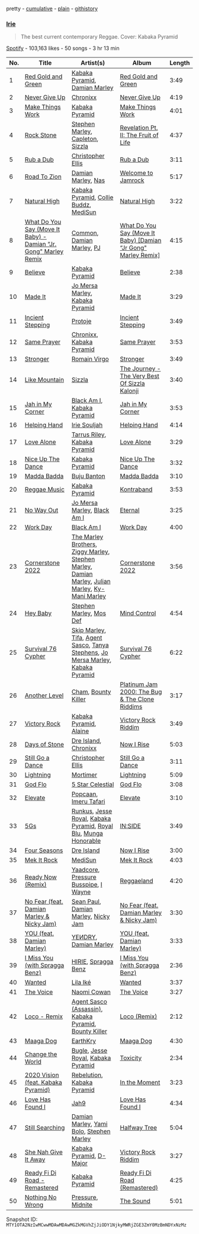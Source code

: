 pretty - [cumulative](/playlists/cumulative/37i9dQZF1DX7GUbRHVEX42.md) - [plain](/playlists/plain/37i9dQZF1DX7GUbRHVEX42) - [githistory](https://github.githistory.xyz/mackorone/spotify-playlist-archive/blob/main/playlists/plain/37i9dQZF1DX7GUbRHVEX42)

### [Irie](https://open.spotify.com/playlist/37i9dQZF1DX7GUbRHVEX42)

> The best current contemporary Reggae\. Cover: Kabaka Pyramid

[Spotify](https://open.spotify.com/user/spotify) - 103,163 likes - 50 songs - 3 hr 13 min

| No. | Title | Artist(s) | Album | Length |
|---|---|---|---|---|
| 1 | [Red Gold and Green](https://open.spotify.com/track/4EHZqxkgwhhJYkSHKrf5Eq) | [Kabaka Pyramid](https://open.spotify.com/artist/10p1CDVyRIkR2ybAu7SbVH), [Damian Marley](https://open.spotify.com/artist/3QJzdZJYIAcoET1GcfpNGi) | [Red Gold and Green](https://open.spotify.com/album/53tx7b7xj9qklpnw8AbT5x) | 3:49 |
| 2 | [Never Give Up](https://open.spotify.com/track/4ANZGc4p6NJxQ81C7aqIGw) | [Chronixx](https://open.spotify.com/artist/2oZcMYiKpjaA2Et5mU3RPP) | [Never Give Up](https://open.spotify.com/album/7vVxcQX012StUFPW9LzrNV) | 4:19 |
| 3 | [Make Things Work](https://open.spotify.com/track/7vDvRGAI64dvYTwR5yL19C) | [Kabaka Pyramid](https://open.spotify.com/artist/10p1CDVyRIkR2ybAu7SbVH) | [Make Things Work](https://open.spotify.com/album/0hFKmKNNdOdQ8RUwkeh4fj) | 4:01 |
| 4 | [Rock Stone](https://open.spotify.com/track/7b2WilS8iNSF8PcU17IMdC) | [Stephen Marley](https://open.spotify.com/artist/0CIwCGmQMqHqiblnZlFia1), [Capleton](https://open.spotify.com/artist/21J3YJTyq1biE3SvSNjzuf), [Sizzla](https://open.spotify.com/artist/72T7x96EAqN2UWvAgobYfv) | [Revelation Pt\. II: The Fruit of Life](https://open.spotify.com/album/3zBCEk3g6EGiUQVgJ4jFiK) | 4:37 |
| 5 | [Rub a Dub](https://open.spotify.com/track/1NIOyoX5kS8Mb1jDFP6Ri0) | [Christopher Ellis](https://open.spotify.com/artist/1CEhqTYXYpWeVLCCZE0LEs) | [Rub a Dub](https://open.spotify.com/album/3J9pOnKkvIwqUcDVITu9Bl) | 3:11 |
| 6 | [Road To Zion](https://open.spotify.com/track/6Ja1mjO9WcJFX3LsH22gRk) | [Damian Marley](https://open.spotify.com/artist/3QJzdZJYIAcoET1GcfpNGi), [Nas](https://open.spotify.com/artist/20qISvAhX20dpIbOOzGK3q) | [Welcome to Jamrock](https://open.spotify.com/album/4Y0PrDckfFKxKaVXsscDLB) | 5:17 |
| 7 | [Natural High](https://open.spotify.com/track/6OmV5Oi2CtizrCzYKJc9wM) | [Kabaka Pyramid](https://open.spotify.com/artist/10p1CDVyRIkR2ybAu7SbVH), [Collie Buddz](https://open.spotify.com/artist/5Ayl2bJtN5mdCsxZoxs9n1), [MediSun](https://open.spotify.com/artist/0IsmvNH84dS9wcMSCPC5UM) | [Natural High](https://open.spotify.com/album/4etz5JRFBUlNcFkvCYpLiW) | 3:22 |
| 8 | [What Do You Say \(Move It Baby\) \- Damian “Jr\. Gong" Marley Remix](https://open.spotify.com/track/7jpublhStv0bwUo3ZdC0PS) | [Common](https://open.spotify.com/artist/2GHclqNVjqGuiE5mA7BEoc), [Damian Marley](https://open.spotify.com/artist/3QJzdZJYIAcoET1GcfpNGi), [PJ](https://open.spotify.com/artist/4O36cq71Cq7NazopFLBMmb) | [What Do You Say \(Move It Baby\) \[Damian “Jr Gong" Marley Remix\]](https://open.spotify.com/album/1FdKhinPfReL7vJJB22DPI) | 4:15 |
| 9 | [Believe](https://open.spotify.com/track/4lelv8PEcOEpSxZGsYZWil) | [Kabaka Pyramid](https://open.spotify.com/artist/10p1CDVyRIkR2ybAu7SbVH) | [Believe](https://open.spotify.com/album/09dXLJqAXCOCrsFNZv9NzC) | 2:38 |
| 10 | [Made It](https://open.spotify.com/track/3lv9lGczx0buvcyfd1RLKB) | [Jo Mersa Marley](https://open.spotify.com/artist/6pRzVEriqNrbluIUSzBmML), [Kabaka Pyramid](https://open.spotify.com/artist/10p1CDVyRIkR2ybAu7SbVH) | [Made It](https://open.spotify.com/album/2MIESbjRuWNhlNMtUMV5a2) | 3:29 |
| 11 | [Incient Stepping](https://open.spotify.com/track/2ZMrQpLGv3H10PeNDEL1UF) | [Protoje](https://open.spotify.com/artist/7BGR8y1VZAWK2oR4zD9COr) | [Incient Stepping](https://open.spotify.com/album/6ibpBLrRUvcEaMX66fvDD4) | 3:49 |
| 12 | [Same Prayer](https://open.spotify.com/track/3MfbMLBGKSHBboWixya7gL) | [Chronixx](https://open.spotify.com/artist/2oZcMYiKpjaA2Et5mU3RPP), [Kabaka Pyramid](https://open.spotify.com/artist/10p1CDVyRIkR2ybAu7SbVH) | [Same Prayer](https://open.spotify.com/album/0RaQaiuWVvfiqXJq4SGFv3) | 3:53 |
| 13 | [Stronger](https://open.spotify.com/track/7ng4T6teNlLYjpw7RNDYCH) | [Romain Virgo](https://open.spotify.com/artist/6HCIRVlJ8tvmKPAtFnxyFg) | [Stronger](https://open.spotify.com/album/5LCaKsOwObwaUaDFAVNqpq) | 3:49 |
| 14 | [Like Mountain](https://open.spotify.com/track/7MvQf3Ql2RcIUKAoZPGRSg) | [Sizzla](https://open.spotify.com/artist/72T7x96EAqN2UWvAgobYfv) | [The Journey \- The Very Best Of Sizzla Kalonji](https://open.spotify.com/album/07AQybXuRFflDzipExouL4) | 3:40 |
| 15 | [Jah in My Corner](https://open.spotify.com/track/611xhTLxn4GKWp7okPO3Fn) | [Black Am I](https://open.spotify.com/artist/4gGjGwAPoNq5UqUltcrSXN), [Kabaka Pyramid](https://open.spotify.com/artist/10p1CDVyRIkR2ybAu7SbVH) | [Jah in My Corner](https://open.spotify.com/album/5PMDCFeRiSX0A0PeT23oFp) | 3:53 |
| 16 | [Helping Hand](https://open.spotify.com/track/2tRuKUxUuEzcevtKfZ9piA) | [Irie Souljah](https://open.spotify.com/artist/1Qfee1zwAFUrtaaPMbkpsw) | [Helping Hand](https://open.spotify.com/album/2lfVfxMsxDc3eBta9bG49a) | 4:14 |
| 17 | [Love Alone](https://open.spotify.com/track/4ieXbToMBt4Cy0MU6Lf3av) | [Tarrus Riley](https://open.spotify.com/artist/4frHO7KPcfMjhnVdIMJ98c), [Kabaka Pyramid](https://open.spotify.com/artist/10p1CDVyRIkR2ybAu7SbVH) | [Love Alone](https://open.spotify.com/album/0MlJXgZuqRWqCXyY2qRDqM) | 3:29 |
| 18 | [Nice Up The Dance](https://open.spotify.com/track/2KR1FKbtBscgImHlKdoVyj) | [Kabaka Pyramid](https://open.spotify.com/artist/10p1CDVyRIkR2ybAu7SbVH) | [Nice Up The Dance](https://open.spotify.com/album/42MgLUbnXdROVjTGeChKQZ) | 3:32 |
| 19 | [Madda Badda](https://open.spotify.com/track/1fC7QnxvvazYuF02zZZFEs) | [Buju Banton](https://open.spotify.com/artist/4wLAjfeqAsV66AocWNcowA) | [Madda Badda](https://open.spotify.com/album/17XrwH6leiuoiuC4qieNRZ) | 3:10 |
| 20 | [Reggae Music](https://open.spotify.com/track/4LH6TQajTVHlPz1283KHAw) | [Kabaka Pyramid](https://open.spotify.com/artist/10p1CDVyRIkR2ybAu7SbVH) | [Kontraband](https://open.spotify.com/album/4iXGII4BnlGonXgrqx8bUx) | 3:53 |
| 21 | [No Way Out](https://open.spotify.com/track/3vF66SKLJYMdLaMolR3bMZ) | [Jo Mersa Marley](https://open.spotify.com/artist/6pRzVEriqNrbluIUSzBmML), [Black Am I](https://open.spotify.com/artist/4gGjGwAPoNq5UqUltcrSXN) | [Eternal](https://open.spotify.com/album/1avDmigs822ZGvXBuVFZnE) | 3:25 |
| 22 | [Work Day](https://open.spotify.com/track/060f54kwqQRw3HiyujgqCt) | [Black Am I](https://open.spotify.com/artist/4gGjGwAPoNq5UqUltcrSXN) | [Work Day](https://open.spotify.com/album/74771kls0BonEge3lDF20s) | 4:00 |
| 23 | [Cornerstone 2022](https://open.spotify.com/track/6HzSFTiDLSk6hdTIgViNjs) | [The Marley Brothers](https://open.spotify.com/artist/53lYQjtmgJPaOseKa1sttY), [Ziggy Marley](https://open.spotify.com/artist/0o0rlxlC3ApLWsxFkUjMXc), [Stephen Marley](https://open.spotify.com/artist/0CIwCGmQMqHqiblnZlFia1), [Damian Marley](https://open.spotify.com/artist/3QJzdZJYIAcoET1GcfpNGi), [Julian Marley](https://open.spotify.com/artist/7a4td2FhkuH58dApiBvnrv), [Ky\-Mani Marley](https://open.spotify.com/artist/1XTGADISSMRf8B4TcVGYUC) | [Cornerstone 2022](https://open.spotify.com/album/4n4JqW5QoditCjAtJmB4Q2) | 3:56 |
| 24 | [Hey Baby](https://open.spotify.com/track/1Bsl6Jw7bJtQ4pc7OQREog) | [Stephen Marley](https://open.spotify.com/artist/0CIwCGmQMqHqiblnZlFia1), [Mos Def](https://open.spotify.com/artist/0Mz5XE0kb1GBnbLQm2VbcO) | [Mind Control](https://open.spotify.com/album/1uJzh0ZINTIALdPwDVrbJP) | 4:54 |
| 25 | [Survival 76 Cypher](https://open.spotify.com/track/7t7BQ6Lv0fATGfkiOGufd4) | [Skip Marley](https://open.spotify.com/artist/4ryoUS0W8qXokfMxrlJt6O), [Tifa](https://open.spotify.com/artist/0SC0umMk5cSHBN8zAVc4TA), [Agent Sasco](https://open.spotify.com/artist/3qppN9KCK7kBILNTMaHkB4), [Tanya Stephens](https://open.spotify.com/artist/0vL0HKEtNHGobKmDNarMFQ), [Jo Mersa Marley](https://open.spotify.com/artist/6pRzVEriqNrbluIUSzBmML), [Kabaka Pyramid](https://open.spotify.com/artist/10p1CDVyRIkR2ybAu7SbVH) | [Survival 76 Cypher](https://open.spotify.com/album/7iZ2DcpZ0q6ZWlWlYb66p9) | 6:22 |
| 26 | [Another Level](https://open.spotify.com/track/6hJ2bS9cbhe97y9qSOUBh5) | [Cham](https://open.spotify.com/artist/5G8IlDlnPQPN4YmtJ6NDxK), [Bounty Killer](https://open.spotify.com/artist/6UuT0BJZ9vF8Y1sxXnJl2s) | [Platinum Jam 2000: The Bug & The Clone Riddims](https://open.spotify.com/album/4fFEqVK2DOGxUYfus6kSij) | 3:17 |
| 27 | [Victory Rock](https://open.spotify.com/track/7pgjKkMgWUp6qsisoqK88m) | [Kabaka Pyramid](https://open.spotify.com/artist/10p1CDVyRIkR2ybAu7SbVH), [Alaine](https://open.spotify.com/artist/62I2kfviQAwxvxNMvTj1Mc) | [Victory Rock Riddim](https://open.spotify.com/album/2ychB1n3vMLc8t2bOflZTu) | 3:49 |
| 28 | [Days of Stone](https://open.spotify.com/track/3kJM6nB0qDeNjADOgFOQei) | [Dre Island](https://open.spotify.com/artist/0TS9FVfPz9X4ijxno3KBi8), [Chronixx](https://open.spotify.com/artist/2oZcMYiKpjaA2Et5mU3RPP) | [Now I Rise](https://open.spotify.com/album/2sQfxaIn395xqNkYH7VfAp) | 5:03 |
| 29 | [Still Go a Dance](https://open.spotify.com/track/4clUohoKu1S7YGM8SuCMrs) | [Christopher Ellis](https://open.spotify.com/artist/1CEhqTYXYpWeVLCCZE0LEs) | [Still Go a Dance](https://open.spotify.com/album/6yN83NixfyLv59uj635Ccx) | 3:11 |
| 30 | [Lightning](https://open.spotify.com/track/2NrmiC7IpTXJrWPvueZMzX) | [Mortimer](https://open.spotify.com/artist/6qyqSsQOJmW6GDx8djH0dv) | [Lightning](https://open.spotify.com/album/7cTMnsjjUEsUMe4JLShz3e) | 5:09 |
| 31 | [God Flo](https://open.spotify.com/track/1fnWfoQqM20SD4Bjd5nFIm) | [5 Star Celestial](https://open.spotify.com/artist/7zGPusmDtqVpsMqdxmGY6L) | [God Flo](https://open.spotify.com/album/4x4obAcTr9ET8r5U3XMw0u) | 3:08 |
| 32 | [Elevate](https://open.spotify.com/track/5rqoQ8fs0BbAOVIlvVrRPS) | [Popcaan](https://open.spotify.com/artist/62DmErcU7dqZbJaDqwsqzR), [Imeru Tafari](https://open.spotify.com/artist/1YxQyYfXtg9pMJStr0hvxT) | [Elevate](https://open.spotify.com/album/4ymBYQ4cUYjjTbwecsblqe) | 3:10 |
| 33 | [5Gs](https://open.spotify.com/track/6Cby4tZ2EW7ZpXOSLf6cvT) | [Runkus](https://open.spotify.com/artist/3HtqLmblZBFHozJBuKZTzQ), [Jesse Royal](https://open.spotify.com/artist/4aXUVIuNCDbLoRAYfuVDi1), [Kabaka Pyramid](https://open.spotify.com/artist/10p1CDVyRIkR2ybAu7SbVH), [Royal Blu](https://open.spotify.com/artist/5GZOZpWXKPAMPZQrcrnyzx), [Munga Honorable](https://open.spotify.com/artist/4N6urvy01I1p3ZgWLDjmKU) | [IN:SIDE](https://open.spotify.com/album/4QLELkMzJl3mX9YN8DHzYg) | 3:49 |
| 34 | [Four Seasons](https://open.spotify.com/track/2C0rFoP2hER9QoxvfPf8RQ) | [Dre Island](https://open.spotify.com/artist/0TS9FVfPz9X4ijxno3KBi8) | [Now I Rise](https://open.spotify.com/album/2sQfxaIn395xqNkYH7VfAp) | 3:00 |
| 35 | [Mek It Rock](https://open.spotify.com/track/0wZfbblLDVMtvDchBZBke2) | [MediSun](https://open.spotify.com/artist/0IsmvNH84dS9wcMSCPC5UM) | [Mek It Rock](https://open.spotify.com/album/0FX9ee08ja3nL8BZHMGQJy) | 4:03 |
| 36 | [Ready Now \(Remix\)](https://open.spotify.com/track/49pgMMidzC9kvNTNSacA03) | [Yaadcore](https://open.spotify.com/artist/1hevfhry04udTTR3OPJIv4), [Pressure Busspipe](https://open.spotify.com/artist/61meTZVdfRrHMotU1AJipD), [I Wayne](https://open.spotify.com/artist/3HQIkVkhoARQMb0XlvyUKL) | [Reggaeland](https://open.spotify.com/album/754AVqPGMs1W1yEYxG5Hq5) | 4:20 |
| 37 | [No Fear \(feat\. Damian Marley & Nicky Jam\)](https://open.spotify.com/track/5B1QxXc3XWgJ3dg2ULj7Aa) | [Sean Paul](https://open.spotify.com/artist/3Isy6kedDrgPYoTS1dazA9), [Damian Marley](https://open.spotify.com/artist/3QJzdZJYIAcoET1GcfpNGi), [Nicky Jam](https://open.spotify.com/artist/1SupJlEpv7RS2tPNRaHViT) | [No Fear \(feat\. Damian Marley & Nicky Jam\)](https://open.spotify.com/album/5iNZBIAKC2ohCuxiZwuevw) | 3:30 |
| 38 | [YOU \(feat\. Damian Marley\)](https://open.spotify.com/track/70gSJrLzbMOURbFnMzG85g) | [YEИDRY](https://open.spotify.com/artist/3Lk9AWrpD4bminO5LwmBOw), [Damian Marley](https://open.spotify.com/artist/3QJzdZJYIAcoET1GcfpNGi) | [YOU \(feat\. Damian Marley\)](https://open.spotify.com/album/3xP4sRiFGlSeoSw5t3Q567) | 3:33 |
| 39 | [I Miss You \(with Spragga Benz\)](https://open.spotify.com/track/4FP6JqFadQflSILvQYxnpb) | [HIRIE](https://open.spotify.com/artist/0HYbyzzhI44iTHvYnf1nOs), [Spragga Benz](https://open.spotify.com/artist/2RUW6D53228zMHAXjaQI8f) | [I Miss You \(with Spragga Benz\)](https://open.spotify.com/album/3beTV1lC6tVbHzFLYdha4F) | 2:36 |
| 40 | [Wanted](https://open.spotify.com/track/4F8EDSwqScQxFaLjtScKWO) | [Lila Iké](https://open.spotify.com/artist/0uAUrmEQbwcDFzg0v7VicO) | [Wanted](https://open.spotify.com/album/2LQ3Ts5RzrOV8sqYTV3xqu) | 3:37 |
| 41 | [The Voice](https://open.spotify.com/track/2DrLYrE3BYrRFxHucvrZge) | [Naomi Cowan](https://open.spotify.com/artist/129TLJBvb1WfwaaBsSIH1m) | [The Voice](https://open.spotify.com/album/7mGuqGTAy7gWHNBhQucEXq) | 3:27 |
| 42 | [Loco \- Remix](https://open.spotify.com/track/3n41zxL7ggMakWfLMfN9O3) | [Agent Sasco \(Assassin\)](https://open.spotify.com/artist/0CiLVKp7LJTm0c8jdUmQNy), [Kabaka Pyramid](https://open.spotify.com/artist/10p1CDVyRIkR2ybAu7SbVH), [Bounty Killer](https://open.spotify.com/artist/6UuT0BJZ9vF8Y1sxXnJl2s) | [Loco \(Remix\)](https://open.spotify.com/album/2XSbGPGtCT8OEiO5EQVU4A) | 2:12 |
| 43 | [Maaga Dog](https://open.spotify.com/track/4U51bXzT9l06kVQ8i7sIlk) | [EarthKry](https://open.spotify.com/artist/6aVvDhysCxaf1SuBpx9jJn) | [Maaga Dog](https://open.spotify.com/album/2uwUG2TiyMTUAdCdHBXH3s) | 4:30 |
| 44 | [Change the World](https://open.spotify.com/track/6Qhx0sm1tTc78p4FMvwfuI) | [Bugle](https://open.spotify.com/artist/4J51t1ZO7ed5qgsXmz9VXM), [Jesse Royal](https://open.spotify.com/artist/4aXUVIuNCDbLoRAYfuVDi1), [Kabaka Pyramid](https://open.spotify.com/artist/10p1CDVyRIkR2ybAu7SbVH) | [Toxicity](https://open.spotify.com/album/5Ko9dGZI8vlqVROi0ugTym) | 2:34 |
| 45 | [2020 Vision \(feat\. Kabaka Pyramid\)](https://open.spotify.com/track/2rIPa2SPXybqxFySqQ4MIN) | [Rebelution](https://open.spotify.com/artist/2WjvvwAX0mdWwq3aFuUdtc), [Kabaka Pyramid](https://open.spotify.com/artist/10p1CDVyRIkR2ybAu7SbVH) | [In the Moment](https://open.spotify.com/album/4ZO52CTQ2EzwDmAIrFjHaW) | 3:23 |
| 46 | [Love Has Found I](https://open.spotify.com/track/7vgJuzAYHAIYljsPDCqWDD) | [Jah9](https://open.spotify.com/artist/6jNPkvFjV9LEguf2CrcFoH) | [Love Has Found I](https://open.spotify.com/album/6EfiRIcE93eGlXXs1jQ7ta) | 4:34 |
| 47 | [Still Searching](https://open.spotify.com/track/372wpFKwnTJdVEEIJaFQfu) | [Damian Marley](https://open.spotify.com/artist/3QJzdZJYIAcoET1GcfpNGi), [Yami Bolo](https://open.spotify.com/artist/6K4qT7qjaR6q5SqwQ1oA3o), [Stephen Marley](https://open.spotify.com/artist/0CIwCGmQMqHqiblnZlFia1) | [Halfway Tree](https://open.spotify.com/album/79A9fjAyeGil2IvBXfBjMj) | 5:04 |
| 48 | [She Nah Give It Away](https://open.spotify.com/track/6EdXGqDnxlKejBHHtdbxUc) | [Kabaka Pyramid](https://open.spotify.com/artist/10p1CDVyRIkR2ybAu7SbVH), [D\-Major](https://open.spotify.com/artist/3XC2RnJHl1Z08ZamQVNpks) | [Victory Rock Riddim](https://open.spotify.com/album/2ychB1n3vMLc8t2bOflZTu) | 3:27 |
| 49 | [Ready Fi Di Road \- Remastered](https://open.spotify.com/track/6Lt5mG1VpdPK4k5HNuOWqG) | [Kabaka Pyramid](https://open.spotify.com/artist/10p1CDVyRIkR2ybAu7SbVH) | [Ready Fi Di Road \(Remastered\)](https://open.spotify.com/album/0pkqPOfiL02TucxKlfKLdc) | 4:25 |
| 50 | [Nothing No Wrong](https://open.spotify.com/track/15Gb5a89gq0Cw6opsCgT37) | [Pressure](https://open.spotify.com/artist/009IKtLg2rg2QMbvNtWaoh), [Midnite](https://open.spotify.com/artist/2qo5BOQTBHXYKcTER10pRZ) | [The Sound](https://open.spotify.com/album/0EUaIfzNRdEkiP4YJ7OJqp) | 5:01 |

Snapshot ID: `MTY1OTA2NzIwMCwwMDAwMDAwMGZkMGVhZjJiODY1NjkyMWRjZGE3ZmY0MzBmNDYxNzMz`
